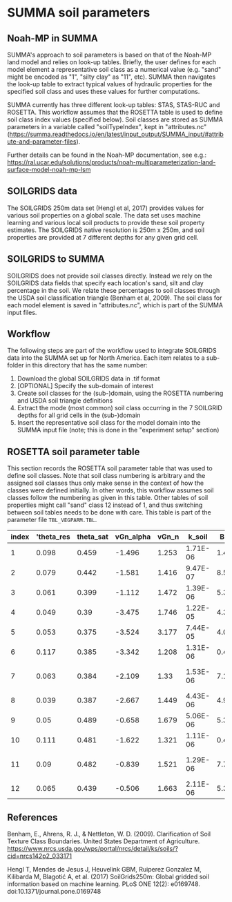 ﻿# SUMMA soil parameters
## Noah-MP in SUMMA
SUMMA's approach to soil parameters is based on that of the Noah-MP land model and relies on look-up tables. Briefly, the user defines for each model element a representative soil class as a numerical value (e.g. "sand" might be encoded as "1", "silty clay" as "11", etc). SUMMA then navigates the look-up table to extract typical values of hydraulic properties for the specified soil class and uses these values for further computations. 

SUMMA currently has three different look-up tables: STAS, STAS-RUC and ROSETTA. This workflow assumes that the ROSETTA table is used to define soil class index values (specified below). Soil classes are stored as SUMMA parameters in a variable called "soilTypeIndex", kept in "attributes.nc" (https://summa.readthedocs.io/en/latest/input_output/SUMMA_input/#attribute-and-parameter-files). 

Further details can be found in the Noah-MP documentation, see e.g.: https://ral.ucar.edu/solutions/products/noah-multiparameterization-land-surface-model-noah-mp-lsm

## SOILGRIDS data
The SOILGRIDS 250m data set (Hengl et al, 2017) provides values for various soil properties on a global scale. The data set uses machine learning and various local soil products to provide these soil property estimates. The SOILGRIDS native resolution is 250m x 250m, and soil properties are provided at 7 different depths for any given grid cell. 


## SOILGRIDS to SUMMA
SOILGRIDS does not provide soil classes directly. Instead we rely on the SOILGRIDS data fields that specify each location's sand, silt and clay percentage in the soil. We relate these percentages to soil classes through the USDA soil classification triangle (Benham et al, 2009). The soil class for each model element is saved in "attributes.nc", which is part of the SUMMA input files.

## Workflow
The following steps are part of the workflow used to integrate SOILGRIDS data into the SUMMA set up for North America. Each item relates to a sub-folder in this directory that has the same number:
1. Download the global SOILGRIDS data in .tif format
2. [OPTIONAL] Specify the sub-domain of interest
3. Create soil classes for the (sub-)domain, using the ROSETTA numbering and USDA soil triangle definitions
4. Extract the mode (most common) soil class occurring in the 7 SOILGRID depths for all grid cells in the (sub-)domain
5. Insert the representative soil class for the model domain into the SUMMA input file (note; this is done in the "experiment setup" section)

## ROSETTA soil parameter table
This section records the ROSETTA soil parameter table that was used to define soil classes. Note that soil class numbering is arbitrary and the assigned soil classes thus only make sense in the context of how the classes were defined initially. In other words, this workflow assumes soil classes follow the numbering as given in this table. Other tables of soil properties might call "sand" class 12 instead of 1, and thus switching between soil tables needs to be done with care. This table is part of the parameter file `TBL_VEGPARM.TBL`.

| index | 'theta_res | theta_sat | vGn_alpha | vGn_n | k_soil   | BB   | DRYSMC | HC   | MAXSMC | REFSMC | SATPSI | SATDK    | SATDW    | WLTSMC | QTZ  | class           |
|-------|------------|-----------|-----------|-------|----------|------|--------|------|--------|--------|--------|----------|----------|--------|------|-----------------|
| 1     | 0.098      | 0.459     | -1.496    | 1.253 | 1.71E-06 | 1.4  | 0.068  | 1.09 | 0.482  | 0.412  | 0.405  | 1.28E-06 | 1.12E-05 | 0.286  | 0.25 | CLAY            |
| 2     | 0.079      | 0.442     | -1.581    | 1.416 | 9.47E-07 | 8.52 | 0.095  | 1.23 | 0.476  | 0.382  | 0.63   | 2.45E-06 | 1.13E-05 | 0.25   | 0.35 | CLAY LOAM       |
| 3     | 0.061      | 0.399     | -1.112    | 1.472 | 1.39E-06 | 5.39 | 0.078  | 1.21 | 0.451  | 0.329  | 0.478  | 6.95E-06 | 1.43E-05 | 0.155  | 0.4  | LOAM            |
| 4     | 0.049      | 0.39      | -3.475    | 1.746 | 1.22E-05 | 4.38 | 0.057  | 1.41 | 0.41   | 0.383  | 0.09   | 1.56E-04 | 5.14E-06 | 0.075  | 0.82 | LOAMY SAND      |
| 5     | 0.053      | 0.375     | -3.524    | 3.177 | 7.44E-05 | 4.05 | 0.045  | 1.47 | 0.395  | 0.236  | 0.121  | 1.76E-04 | 6.08E-07 | 0.068  | 0.92 | SAND            |
| 6     | 0.117      | 0.385     | -3.342    | 1.208 | 1.31E-06 | 0.4  | 0.1    | 1.18 | 0.426  | 0.338  | 0.153  | 2.17E-06 | 1.87E-05 | 0.219  | 0.52 | SANDY CLAY      |
| 7     | 0.063      | 0.384     | -2.109    | 1.33  | 1.53E-06 | 7.12 | 0.1    | 1.18 | 0.42   | 0.314  | 0.299  | 6.30E-06 | 9.90E-06 | 0.175  | 0.6  | SANDY CLAY LOAM |
| 8     | 0.039      | 0.387     | -2.667    | 1.449 | 4.43E-06 | 4.9  | 0.065  | 1.34 | 0.435  | 0.383  | 0.218  | 3.47E-05 | 8.05E-06 | 0.114  | 0.6  | SANDY LOAM      |
| 9     | 0.05       | 0.489     | -0.658    | 1.679 | 5.06E-06 | 5.3  | 0.034  | 1.27 | 0.485  | 0.383  | 0.786  | 7.20E-06 | 2.39E-05 | 0.179  | 0.1  | SILT            |
| 10    | 0.111      | 0.481     | -1.622    | 1.321 | 1.11E-06 | 0.4  | 0.07   | 1.15 | 0.492  | 0.404  | 0.49   | 1.03E-06 | 9.64E-06 | 0.283  | 0.1  | SILTY CLAY      |
| 11    | 0.09       | 0.482     | -0.839    | 1.521 | 1.29E-06 | 7.75 | 0.089  | 1.32 | 0.477  | 0.387  | 0.356  | 1.70E-06 | 2.37E-05 | 0.218  | 0.1  | SILTY CLAY LOAM |
| 12    | 0.065      | 0.439     | -0.506    | 1.663 | 2.11E-06 | 5.3  | 0.067  | 1.27 | 0.485  | 0.36   | 0.786  | 7.20E-06 | 2.39E-05 | 0.179  | 0.25 | SILT LOAM       |

## References
Benham, E., Ahrens, R. J., & Nettleton, W. D. (2009). Clarification of Soil Texture Class Boundaries. United States Department of Agriculture. https://www.nrcs.usda.gov/wps/portal/nrcs/detail/ks/soils/?cid=nrcs142p2_033171

Hengl T, Mendes de Jesus J, Heuvelink GBM, Ruiperez Gonzalez M, Kilibarda M, Blagotić A, et al. (2017) SoilGrids250m: Global gridded soil information based on machine learning. PLoS ONE 12(2): e0169748. doi:10.1371/journal.pone.0169748